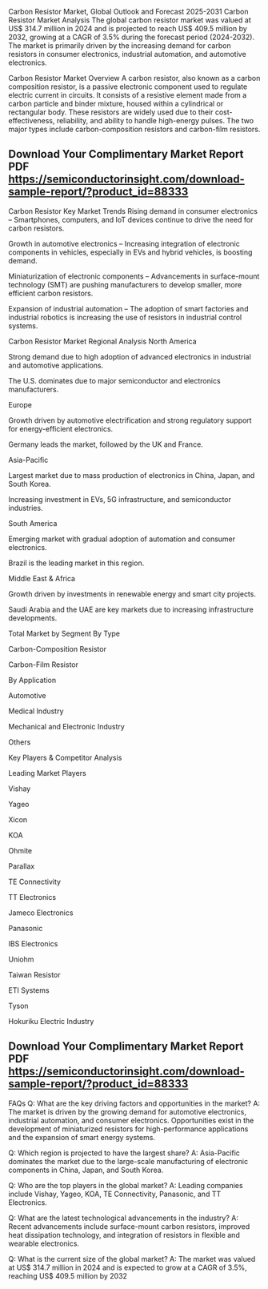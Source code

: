 Carbon Resistor Market, Global Outlook and Forecast 2025-2031
Carbon Resistor Market Analysis
The global carbon resistor market was valued at US$ 314.7 million in 2024 and is projected to reach US$ 409.5 million by 2032, growing at a CAGR of 3.5% during the forecast period (2024-2032). The market is primarily driven by the increasing demand for carbon resistors in consumer electronics, industrial automation, and automotive electronics.

Carbon Resistor Market Overview
A carbon resistor, also known as a carbon composition resistor, is a passive electronic component used to regulate electric current in circuits. It consists of a resistive element made from a carbon particle and binder mixture, housed within a cylindrical or rectangular body. These resistors are widely used due to their cost-effectiveness, reliability, and ability to handle high-energy pulses. The two major types include carbon-composition resistors and carbon-film resistors.

## Download Your Complimentary Market  Report PDF https://semiconductorinsight.com/download-sample-report/?product_id=88333 

Carbon Resistor Key Market Trends
Rising demand in consumer electronics – Smartphones, computers, and IoT devices continue to drive the need for carbon resistors.

Growth in automotive electronics – Increasing integration of electronic components in vehicles, especially in EVs and hybrid vehicles, is boosting demand.

Miniaturization of electronic components – Advancements in surface-mount technology (SMT) are pushing manufacturers to develop smaller, more efficient carbon resistors.

Expansion of industrial automation – The adoption of smart factories and industrial robotics is increasing the use of resistors in industrial control systems.

Carbon Resistor Market Regional Analysis
North America

Strong demand due to high adoption of advanced electronics in industrial and automotive applications.

The U.S. dominates due to major semiconductor and electronics manufacturers.

Europe

Growth driven by automotive electrification and strong regulatory support for energy-efficient electronics.

Germany leads the market, followed by the UK and France.

Asia-Pacific

Largest market due to mass production of electronics in China, Japan, and South Korea.

Increasing investment in EVs, 5G infrastructure, and semiconductor industries.

South America

Emerging market with gradual adoption of automation and consumer electronics.

Brazil is the leading market in this region.

Middle East & Africa

Growth driven by investments in renewable energy and smart city projects.

Saudi Arabia and the UAE are key markets due to increasing infrastructure developments.

Total Market by Segment
By Type

Carbon-Composition Resistor

Carbon-Film Resistor

By Application

Automotive

Medical Industry

Mechanical and Electronic Industry

Others

Key Players & Competitor Analysis

Leading Market Players

Vishay

Yageo

Xicon

KOA

Ohmite

Parallax

TE Connectivity

TT Electronics

Jameco Electronics

Panasonic

IBS Electronics

Uniohm

Taiwan Resistor

ETI Systems

Tyson

Hokuriku Electric Industry

## Download Your Complimentary Market  Report PDF https://semiconductorinsight.com/download-sample-report/?product_id=88333 
FAQs
Q: What are the key driving factors and opportunities in the market?
A: The market is driven by the growing demand for automotive electronics, industrial automation, and consumer electronics. Opportunities exist in the development of miniaturized resistors for high-performance applications and the expansion of smart energy systems.


Q: Which region is projected to have the largest share?
A: Asia-Pacific dominates the market due to the large-scale manufacturing of electronic components in China, Japan, and South Korea.


Q: Who are the top players in the global market?
A: Leading companies include Vishay, Yageo, KOA, TE Connectivity, Panasonic, and TT Electronics.


Q: What are the latest technological advancements in the industry?
A: Recent advancements include surface-mount carbon resistors, improved heat dissipation technology, and integration of resistors in flexible and wearable electronics.


Q: What is the current size of the global market?
A: The market was valued at US$ 314.7 million in 2024 and is expected to grow at a CAGR of 3.5%, reaching US$ 409.5 million by 2032

